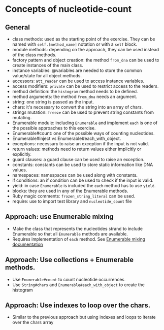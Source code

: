 # Concepts of nucleotide-count

## General

- class methods: used as the starting point of the exercise. They can be named with `self.[method_name]` notation or with a `self` block.
- module methods: depending on the approach, they can be used instead of the class methods.
- factory pattern and object creation: the method `from_dna` can be used to create instances of the main class.
- instance variables: @variables are needed to store the common value/state for all object methods.
- accessors: `att_reader` can be used to access instance variables.
- access modifiers: `private` can be used to restrict access to the readers.
- method definition: the `histogram` method needs to be defined.
- method arguments: the method `from_dna` needs an argument.
- string: one string is passed as the input.
- chars: it's necessary to convert the string into an array of chars.
- strings mutation: `freeze` can be used to prevent string constants from mutating.
- Enumerable module: including `Enumerable` and implement `each` is one of the possible approaches to this exercise.
- Enumerable#count: one of the possible ways of counting nucleotides.
- Enumerable#inject vs Enumerable#each_with_object.
- exceptions: necessary to raise an exception if the input is not valid.
- return values: methods need to return values either implicitly or explicitly.
- guard clauses: a guard clause can be used to raise an exception.
- constants: constants can be used to store static information like DNA values.
- namespaces: namespaces can be used along with constants.
- if conditions: an if condition can be used to check if the input is valid.
- yield: in case `Enumerable` is included the `each` method has to use `yield`.
- blocks: they are used in any of the Enumerable methods.
- Ruby magic comments: `frozen_string_literal` can be used.
- require: use to import test library and `nucleotide_count` file

## Approach: use Enumerable mixing

- Make the class that represents the nucleotides strand to include Enumerable so that all `Enumerable` methods are available.
- Requires implementation of `each` method. See [Enumerable mixing documentation](https://ruby-doc.org/core-2.7.0/Enumerable.html)

## Approach: Use collections + Enumerable methods.

- Use `Enumerable#count` to count nucleotide occurrences.
- Use `String#chars` and `Enumerable#each_with_object` to create the histogram


## Approach: Use indexes to loop over the chars.

- Similar to the previous approach but using indexes and loops to iterate over the chars array

